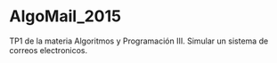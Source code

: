 # AlgoMail_2015

TP1 de la materia Algoritmos y Programación III.
Simular un sistema de correos electronicos.
